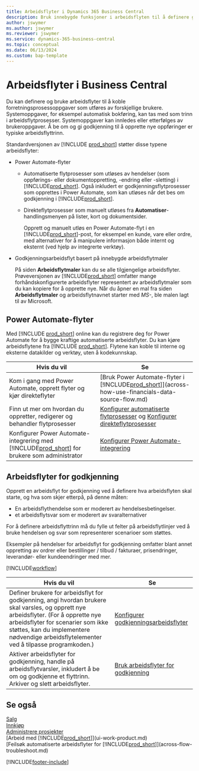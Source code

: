 ```yaml
---
title: Arbeidsflyter i Dynamics 365 Business Central
description: Bruk innebygde funksjoner i arbeidsflyten til å definere godkjenningsarbeidsflyter til å supplere automatiserte arbeidsflyter basert på Power Automate. Du kan konfigurere trinn for å tildele oppgaver til forskjellige personer som en del av de ulike forretningsprosessoppgavene.
author: jswymer
ms.author: jswymer
ms.reviewer: jswymer
ms.service: dynamics-365-business-central
ms.topic: conceptual
ms.date: 06/13/2024
ms.custom: bap-template
---
```

# Arbeidsflyter i Business Central

Du kan definere og bruke arbeidsflyter til å koble forretningsprosessoppgaver som utføres av forskjellige brukere. Systemoppgaver, for eksempel automatisk bokføring, kan tas med som trinn i arbeidsflytprosesser. Systemoppgaver kan innledes eller etterfølges av brukeroppgaver. Å be om og gi godkjenning til å opprette nye oppføringer er typiske arbeidsflyttrinn.

Standardversjonen av [!INCLUDE [prod_short](includes/prod_short.md)] støtter disse typene arbeidsflyter:
  
* Power Automate-flyter

  * Automatiserte flytprosesser som utløses av hendelser (som oppførings- eller dokumentoppretting, -endring eller -sletting) i [!INCLUDE[prod_short](includes/prod_short.md)]. Også inkludert er godkjenningsflytprosesser som opprettes i Power Automate, som kan utløses når det bes om godkjenning i [!INCLUDE[prod_short](includes/prod_short.md)].
  * Direkteflytprosesser som manuelt utløses fra **Automatiser**-handlingsmenyen på lister, kort og dokumentsider.

    Opprett og manuelt utløs en Power Automate-flyt i en [!INCLUDE[prod_short](includes/prod_short.md)]-post, for eksempel en kunde, vare eller ordre, med alternativer for å manipulere informasjon både internt og eksternt (ved hjelp av integrerte verktøy).

* Godkjenningsarbeidsflyt basert på innebygde arbeidsflytmaler

  På siden **Arbeidsflytmaler** kan du se alle tilgjengelige arbeidsflyter. Prøveversjonen av [!INCLUDE[prod_short](includes/prod_short.md)] omfatter mange forhåndskonfigurerte arbeidsflyter representert av arbeidsflytmaler som du kan kopiere for å opprette nye. Når du åpner en mal fra siden **Arbeidsflytmaler** og arbeidsflytnavnet starter med *MS-*, ble malen lagt til av Microsoft.

## Power Automate-flyter

Med [!INCLUDE [prod_short](includes/prod_short.md)] online kan du registrere deg for Power Automate for å bygge kraftige automatiserte arbeidsflyter. Du kan kjøre arbeidsflytene fra [!INCLUDE [prod_short](includes/prod_short.md)]. Flytene kan koble til interne og eksterne datakilder og verktøy, uten å kodekunnskap.

|**Hvis du vil** |**Se**|
|-------|-------|
|Kom i gang med Power Automate, opprett flyter og kjør direkteflyter|[Bruk Power Automate-flyter i [!INCLUDE[prod_short](includes/prod_short.md)]](across-how-use-financials-data-source-flow.md)|
|Finn ut mer om hvordan du oppretter, redigerer og behandler flytprosesser|[Konfigurer automatiserte flytprosesser](/dynamics365/business-central/dev-itpro/powerplatform/automate-workflows) og [Konfigurer direkteflytprosesser](/dynamics365/business-central/dev-itpro/powerplatform/instant-flows)|
|Konfigurer Power Automate-integrering med [!INCLUDE[prod_short](includes/prod_short.md)] for brukere som administrator|[Konfigurer Power Automate-integrering](/dynamics365/business-central/dev-itpro/powerplatform/power-automate-setup)|

## Arbeidsflyter for godkjenning

Opprett en arbeidsflyt for godkjenning ved å definere hva arbeidsflyten skal starte, og hva som skjer etterpå, på denne måten:

* En arbeidsflythendelse som er moderert av hendelsesbetingelser.
* et arbeidsflytsvar som er moderert av svaralternativer

For å definere arbeidsflyttrinn må du fylle ut felter på arbeidsflytlinjer ved å bruke hendelsen og svar som representerer scenarioer som støttes.

Eksempler på hendelser for arbeidsflyt for godkjenning omfatter blant annet oppretting av ordrer eller bestillinger / tilbud / fakturaer, prisendringer, leverandør- eller kundeendringer med mer.

[!INCLUDE[workflow](includes/workflow.md)]

| **Hvis du vil** | **Se** |
|--|--|
| Definer brukere for arbeidsflyt for godkjenning, angi hvordan brukere skal varsles, og opprett nye arbeidsflyter. (For å opprette nye arbeidsflyter for scenarier som ikke støttes, kan du implementere nødvendige arbeidsflytelementer ved å tilpasse programkoden.) | [Konfigurer godkjenningsarbeidsflyter](across-set-up-workflows.md) |
| Aktiver arbeidsflyter for godkjenning, handle på arbeidsflytvarsler, inkludert å be om og godkjenne et flyttrinn. Arkiver og slett arbeidsflyter. | [Bruk arbeidsflyter for godkjenning](across-use-workflows.md) |

<!--
| Integrate company data with Power Automate workflows, using both internal and external sources and events to create and automate tasks or workflows. | [Use Power Automate Flows in [!INCLUDE[prod_short](includes/prod_short.md)]](across-how-use-financials-data-source-flow.md) |-->

## Se også

[Salg](sales-manage-sales.md)  
[Innkjøp](purchasing-manage-purchasing.md)  
[Administrere prosjekter](projects-manage-projects.md)  
[Arbeid med [!INCLUDE[prod_short](includes/prod_short.md)]](ui-work-product.md)  
[Feilsøk automatiserte arbeidsflyter for [!INCLUDE[prod_short](includes/prod_short.md)]](across-flow-troubleshoot.md)  


[!INCLUDE[footer-include](includes/footer-banner.md)]
